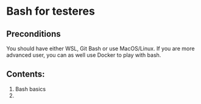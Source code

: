# Bash for testeres

## Preconditions
You should have either WSL, Git Bash or use MacOS/Linux. If you are more advanced user, you can as well use Docker to play with bash.

## Contents:
1. Bash basics
2. 